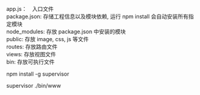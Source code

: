 app.js：　入口文件 <br/>
package.json: 存储工程信息以及模块依赖, 运行 npm install 会自动安装所有指定模块 <br/>
node_modules: 存放 package.json 中安装的模块 <br/>
public: 存放 image, css, js 等文件  <br/>
routes: 存放路由文件 <br/>
views: 存放视图文件  <br/>
bin: 存放可执行文件

<!-- 热加载 -->
npm install -g supervisor

supervisor ./bin/www
